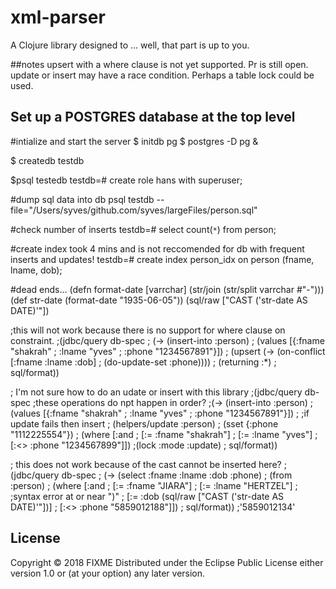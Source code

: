 # xml-parser

A Clojure library designed to ... well, that part is up to you.

##notes
upsert with a where clause is not yet supported. Pr is still open.
update or insert may have a race condition. Perhaps a table lock could be used.

## Set up a POSTGRES database at the top level

#intialize and start the server
$ initdb pg
$ postgres -D pg &

$ createdb testdb

$psql testedb
testdb=# create role hans with superuser;

#dump sql data into db
psql testdb --file="/Users/syves/github.com/syves/largeFiles/person.sql"

#check number of inserts
testdb=# select count(`*`) from person;

#create index took 4 mins and is not reccomended for db with frequent inserts and updates!
testdb=# create index person_idx on person (fname, lname, dob);

#dead ends...
(defn format-date [varrchar] (str/join (str/split varrchar #"-")))
(def str-date (format-date "1935-06-05"))
(sql/raw ["CAST ('str-date AS DATE)'"])

;this will not work because there is no support for where clause on constraint.
;(jdbc/query db-spec
;  (-> (insert-into :person)
;      (values [{:fname "shakrah"
;                :lname "yves"
;                :phone "1234567891"}])
;      (upsert (-> (on-conflict [:fname :lname :dob]
;                  (do-update-set :phone))))
;      (returning :*)
;      sql/format))

; I'm not sure how to do an udate or insert with this library
;(jdbc/query db-spec
  ;these operations do npt happen in order?
  ;(-> (insert-into :person)
  ;    (values [{:fname "shakrah"
  ;              :lname "yves"
  ;              :phone "1234567891"}])
  ;    ;if update fails then insert
  ;    (helpers/update :person)
  ;    (sset {:phone "1112225554"})
  ;    (where [:and
  ;              [:= :fname "shakrah"]
  ;              [:= :lname "yves"]
  ;              [:<> :phone "1234567899"]])
      ;(lock :mode :update)
  ;    sql/format))

; this does not work because of the cast cannot be inserted here?
;(jdbc/query db-spec
;  (-> (select :fname :lname :dob :phone)
;      (from :person)
;      (where [:and
;                [:= :fname "JIARA"]
;                [:= :lname "HERTZEL"]
;                ;syntax error at or near ")"
;                [:= :dob (sql/raw ["CAST ('str-date AS DATE)'"])]
;                [:<> :phone "5859012188"]])
;      sql/format))
;'5859012134'

## License
Copyright © 2018 FIXME
Distributed under the Eclipse Public License either version 1.0 or (at
your option) any later version.
